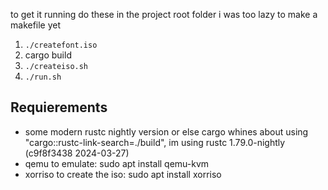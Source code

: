 to get it running do these in the project root folder
i was too lazy to make a makefile yet

1. ```./createfont.iso```
2. cargo build
2. ```./createiso.sh```
3. ```./run.sh```




## Requierements
- some modern rustc nightly version or else cargo whines about using "cargo::rustc-link-search=./build", im using rustc 1.79.0-nightly (c9f8f3438 2024-03-27)
- qemu to emulate: sudo apt install qemu-kvm
- xorriso to create the iso: sudo apt install xorriso